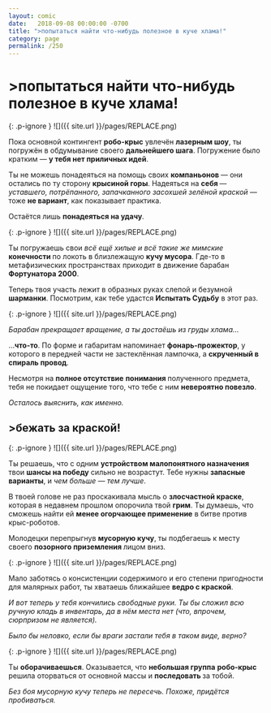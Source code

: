 ```yaml
---
layout: comic
date:   2018-09-08 00:00:00 -0700
title: ">попытаться найти что-нибудь полезное в куче хлама!"
category: page
permalink: /250
---
```

# >попытаться найти что-нибудь полезное в куче хлама!

{: .p-ignore }
![]({{ site.url }}/pages/REPLACE.png)

Пока основной контингент <strong>робо-крыс</strong> увлечён <strong>лазерным шоу</strong>, ты погружён в обдумывание своего <strong>дальнейшего шага</strong>. Погружение было кратким — <strong>у тебя нет приличных идей</strong>.

Ты не можешь понадеяться на помощь своих <strong>компаньонов </strong>— они остались по ту сторону <strong>крысиной горы</strong>. Надеяться на <strong>себя </strong>— <em>уставшего, потрёпанного, запачканного засохшей зелёной краской</em> — тоже <strong>не вариант</strong>, как показывает практика.

Остаётся лишь <strong>понадеяться на удачу</strong>.

{: .p-ignore }
![]({{ site.url }}/pages/REPLACE.png)

Ты погружаешь свои <em>всё ещё хилые и всё такие же мимские</em> <strong>конечности </strong>по локоть в близлежащую <strong>кучу мусора</strong>. Где-то в метафизических пространствах приходит в движение барабан <strong>Фортунатора 2000</strong>. 

Теперь твоя участь лежит в образных руках слепой и безумной <strong>шарманки</strong>. Посмотрим, как тебе удастся <strong>Испытать Судьбу</strong> в этот раз.

{: .p-ignore }
![]({{ site.url }}/pages/REPLACE.png)

<em>Барабан прекращает вращение, а ты достаёшь из груды хлама…</em>

…<strong>что-то</strong>. По форме и габаритам напоминает <strong>фонарь-прожектор</strong>, у которого в передней части не застеклённая лампочка, а <strong>скрученный в спираль провод</strong>.

Несмотря на <strong>полное отсутствие</strong> <strong>понимания </strong>полученного предмета, тебя не покидает ощущение того, что тебе с ним <strong>невероятно повезло</strong>. 

<em>Осталось выяснить, как именно.</em>

## >бежать за краской!

{: .p-ignore }
![]({{ site.url }}/pages/REPLACE.png)

Ты решаешь, что с одним <strong>устройством малопонятного назначения</strong> твои <strong>шансы на победу</strong> сильно не возрастут. Тебе нужны <strong>запасные варианты</strong>, и <em>чем больше — тем лучше</em>.

В твоей голове не раз проскакивала мысль о <strong>злосчастной краске</strong>, которая в недавнем прошлом опорочила твой <strong>грим</strong>. Ты думаешь, что сможешь найти ей <strong>менее огорчающее применение</strong> в битве против крыс-роботов.

Молодецки перепрыгнув <strong>мусорную кучу</strong>, ты подбегаешь к месту своего <strong>позорного приземления </strong>лицом вниз.

{: .p-ignore }
![]({{ site.url }}/pages/REPLACE.png)

Мало заботясь о консистенции содержимого и его степени пригодности для малярных работ, ты хватаешь ближайшее <strong>ведро с краской</strong>.

<em>И вот теперь у тебя кончились свободные руки. Ты бы сложил всю ручную кладь в инвентарь, да в нём места нет (что, впрочем, сюрпризом не является).</em>

<em>Было бы неловко, если бы враги застали тебя в таком виде, верно?</em>

{: .p-ignore }
![]({{ site.url }}/pages/REPLACE.png)

Ты <strong>оборачиваешься</strong>. Оказывается, что <strong>небольшая группа</strong> <strong>робо-крыс</strong> решила оторваться от основной массы и <strong>последовать </strong>за тобой.

<em>Без боя мусорную кучу теперь не пересечь. Похоже, придётся пробиваться.</em>
